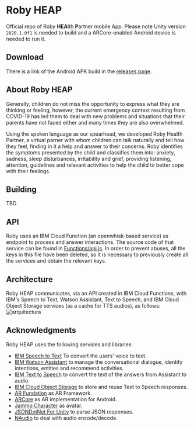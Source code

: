 # Roby HEAP
Official repo of Roby **HEA**lth **P**artner mobile App. Please note Unity version `2020.1.0f1` is needed to build and a ARCore-enabled Android device is needed to run it.

## Download
There is a link of the Android APK build in the [releases page](https://github.com/dpalomera/Roby/releases).

## About Roby HEAP
Generally, children do not miss the opportunity to express what they are thinking or feeling, however, the current emergency context resulting from COVID-19 has led them to deal with new problems and situations that their parents have not faced either and many times they are also overwhelmed.

Using the spoken language as our spearhead, we developed Roby Health Partner, a virtual parner with whom children can talk naturally and tell how they feel, finding in it a help and answer to their concerns. Roby identifies the symptoms presented by the child and classifies them into: anxiety, sadness, sleep disturbances, irritability and grief, providing listening, attention, guidelines and relevant activities to help the child to better cope with their feelings.

## Building
TBD

## API
Ruby uses an IBM Cloud Function (an openwhisk-based service) as endpoint to process and answer interactions. The source code of that service can be found in [Functions/api.js](Functions/api.js). In order to prevent abuses, all the keys in this file have been deleted, so it is necessary to previously create all the services and obtain the relevant keys.

## Architecture
Roby HEAP communicates, via an API created in IBM Cloud Functions, with IBM's Speech to Text, Watson Assistant, Text to Speech, and IBM Cloud Object Storage services (as a cache for TTS audios), as follows:
![arquitectura](/arquitectura.jpg?raw=true "Arquitectura")


## Acknowledgments
Roby HEAP uses the following services and libraries:
* [IBM Speech to Text](https://www.ibm.com/cl-es/cloud/watson-speech-to-text) To convert the users' voice to text.
* [IBM Watson Assistant](https://www.ibm.com/cloud/watson-assistant/) to manage the conversational dialogue, identify intentions, entities and recommend activities.
* [IBM Text to Speech](https://www.ibm.com/ar-es/cloud/watson-text-to-speech) to convert the text of the answers from Assistant to audio.
* [IBM Cloud Object Storage](https://www.ibm.com/cl-es/cloud/object-storage) to store and reuse Text to Speech responses.
* [AR Fundation](https://unity.com/es/unity/features/arfoundation) as AR Framework.
* [ARCore](https://unity3d.com/es/partners/google/arcore) as AR implementation for Android.
* [Jammo Character](https://github.com/mixandjam/Jammo-Character) as avatar.
* [JSONDotNet For Unity](https://assetstore.unity.com/packages/tools/input-management/json-net-for-unity-11347) to parse JSON responses.
* [NAudio](https://github.com/naudio/NAudio) to deal with audio encode/decode.
